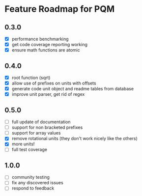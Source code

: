 Feature Roadmap for PQM
================================================================================

0.3.0
--------------------------------------------------------------------------------
- [x] performance benchmarking
- [x] get code coverage reporting working
- [x] ensure math functions are atomic

0.4.0
--------------------------------------------------------------------------------
- [x] root function (sqrt)
- [x] allow use of prefixes on units with offsets 
- [x] generate code unit object and readme tables from database
- [x] improve unit parser, get rid of regex

0.5.0
--------------------------------------------------------------------------------
- [ ] full update of documentation
- [ ] support for non bracketed prefixes 
- [ ] support for array values
- [x] remove rotational units (they don't work nicely like the others)
- [x] more units!
- [ ] full test coverage

1.0.0
--------------------------------------------------------------------------------
- [ ] community testing
- [ ] fix any discovered issues
- [ ] respond to feedback